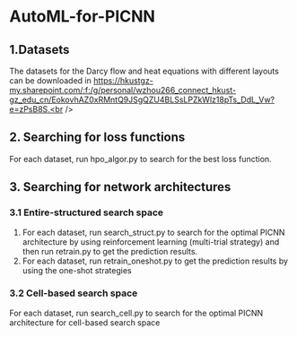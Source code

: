 # AutoML-for-PICNN
## 1.Datasets

The datasets for the Darcy flow and heat equations with different layouts can be downloaded in https://hkustgz-my.sharepoint.com/:f:/g/personal/wzhou266_connect_hkust-gz_edu_cn/EokovhAZ0xRMntQ9JSgQZU4BLSsLPZkWlz18pTs_DdL_Vw?e=zPsB8S.<br />


## 2. Searching for loss functions

For each dataset, run hpo_algor.py to search for the best loss function.

## 3. Searching for network architectures

### 3.1 Entire-structured search space

1. For each dataset, run search_struct.py to search for the optimal PICNN architecture by using reinforcement learning (multi-trial strategy) and then run retrain.py to get the prediction results. 
2. For each dataset, run retrain_oneshot.py to get the prediction results by using the one-shot strategies

### 3.2 Cell-based search space

For each dataset, run search_cell.py to search for the optimal PICNN architecture for cell-based search space




